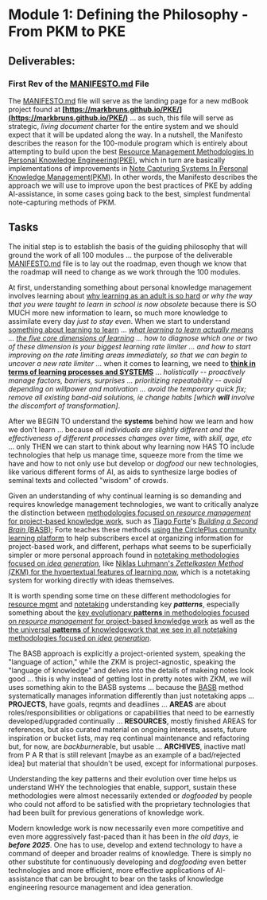 # **Module 1: Defining the Philosophy \- From PKM to PKE**

## **Deliverables:** 

### First Rev of the [MANIFESTO.md](Manifesto.md) File

The [MANIFESTO.md](Manifesto.md) file will serve as the landing page for a new mdBook project found at **[https://markbruns.github.io/PKE/](https://markbruns.github.io/PKE/)** ... as such, this file will serve as strategic, *living document* charter for the entire system and we should expect that it will be updated along the way. In a nutshell, the Manifesto describes the reason for the 100-module program which is entirely about attempting to build upon the best [Resource Management Methodologies In Personal Knowledge Engineering(PKE)](./nested/001_1.md), which in turn are basically implementations of improvements in [Note Capturing Systems In Personal Knowledge Management(PKM)](./nested/001_2.md).  In other words, the Manifesto describes the approach we will use to improve upon the best practices of PKE by adding AI-assistance, in some cases going back to the best, simplest fundmental note-capturing methods of PKM.


## **Tasks** 

The initial step is to establish the basis of the guiding philosophy that will ground the work of all 100 modules ... the purpose of the deliverable [MANIFESTO.md](Manifesto.md) file is to lay out the roadmap, even though we know that the roadmap will need to change as we work through the 100 modules. 

At first, understanding something about personal knowledge management involves learning about [why learning as an adult is so hard](https://www.youtube.com/watch?v=FWdN2qVJZVQ) *or why the way that you were taught to learn in school is now obsolete* because there is SO MUCH more new information to learn, so much more knowledge to assimilate every day *just to stay even*. When we start to understand [something about learning to learn](https://www.youtube.com/watch?v=dYRmZdwi9mo) ... *[what learning to learn actually means](https://www.youtube.com/watch?v=dYRmZdwi9mo&t=83s) ... [the five core dimensions of learning](https://www.youtube.com/watch?v=dYRmZdwi9mo&t=334s) ... how to diagnose which one or two of these dimension is your biggest learning rate limiter ... and how to start improving on the rate limiting areas immediately, so that we can begin to uncover a new rate limiter* ... when it comes to learning, we need to [**think in terms of learning processes and SYSTEMS**](https://youtu.be/fXyRprdoEoE) ... *holistically -- proactively manage factors, barriers, surprises ... prioritizing repeatability -- avoid depending on willpower and motivation ... avoid the temporary quick fix; remove all existing band-aid solutions, ie change habits [which **will** involve the discomfort of transformation]*. 

After we BEGIN TO understand the **systems** behind how we learn and how we don't learn ... because *all individuals are slightly different and the effectiveness of different processes changes over time, with skill, age, etc* ... only THEN we can start to think about why learning now HAS TO include technologies that help us manage time, squeeze more from the time we have and how to not only use but develop or *dogfood* our new technologies, like various different forms of AI, as aids to synthesize large bodies of seminal texts and collected "wisdom" of crowds. 

Given an understanding of why continual learning is so demanding and requires knowledge management technologies, we want to critically analyze the distinction between [methodologies focused on *resource management* for project-based knowledge work](./nested/001_1.md), such as [Tiago Forte](https://fortelabs.com/blog/tiagos-2025-projects-questions-and-intentions/)'s [*Building a Second Brain* (BASB)](https://fortelabs.com/blog/category/building-a-second-brain/); Forte teaches these methods [using the CirclePlus community learning platform](https://circle.so/plus) to help subscribers excel at organizing information for project-based work, and different, perhaps what seems to be superficially simpler or more personal approach found in [notetaking methodologies focused on *idea generation*](./nested/001_2.md), like [Niklas Luhmann's *Zettelkasten Method* (ZKM) for the hypertextual features of learning now](https://zettelkasten.de/introduction/), which is a notetaking system for working directly with ideas themselves. 

It is worth spending some time on these different methodologies for [resource mgmt](./nested/001_1.md) and [notetaking](./nested/001_2.md) understanding key ***patterns***, especially something about the [key evolutionary **patterns** in methodologies focused on *resource management* for project-based knowledge work](./nested/001_1.md#key-evolutionary-patterns) as well as the [the universal **patterns** of knowledgework that we see in all notetaking methodologies focused on *idea generation*](./nested/001_2.md#the-universal-patterns-of-knowledge-work). 

The BASB approach is explicitly a project-oriented system, speaking the "language of action," while the ZKM is project-agnostic, speaking the "language of knowledge" and delves into the details of makeing notes look good ... this is why instead of getting lost in pretty notes with ZKM, we will uses something akin to the BASB systems ... because the [BASB](https://fortelabs.com/blog/category/building-a-second-brain/) method systematically manages information differently than just notetaking apps ... **PROJECTS**, have goals, reqmts and deadlines ... **AREAS** are about roles/responsibilities or obligations or capabilities that need to be earnestly developed/upgraded continually ... **RESOURCES**, mostly finished AREAS for references, but also curated material on ongoing interests, assets, future inspiration or bucket lists, may req continual maintenance and refactoring but, for now, are *backburner*able, but usable  ... **ARCHIVES**, inactive matl from P A R that is still relevant [maybe as an example of a bad/rejected idea] but material that shouldn't be used, except for informational purposes.  

Understanding the key patterns and their evolution over time helps us understand WHY the technologies that enable, support, sustain these methodologies were almost necessarily extended or *dogfooded* by people who could not afford to be satisfied with the proprietary technologies that had been built for previous generations of knowledge work. 

Modern knowledge work is now necessarily even more competitive and even more aggressively fast-paced than it has been in *the old days,* ie ***before 2025***.  One has to use, develop and extend technology to have a command of deeper and broader realms of knowledge. There is simply no other substitute for continuously developing and *dogfooding* even better technologies and more efficient, more effective applications of AI-assistance that can be brought to bear on the tasks of knowledge engineering resource management and idea generation. 
